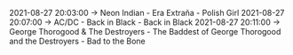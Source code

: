 2021-08-27 20:03:00 -> Neon Indian - Era Extraña - Polish Girl
2021-08-27 20:07:00 -> AC/DC - Back in Black - Back in Black
2021-08-27 20:11:00 -> George Thorogood & The Destroyers - The Baddest of George Thorogood and the Destroyers - Bad to the Bone
